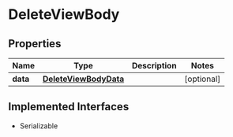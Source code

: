 

# DeleteViewBody


## Properties

Name | Type | Description | Notes
------------ | ------------- | ------------- | -------------
**data** | [**DeleteViewBodyData**](DeleteViewBodyData.md) |  |  [optional]


## Implemented Interfaces

* Serializable


